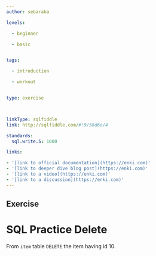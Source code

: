 ```yaml
---
author: sebaraba

levels:

  - beginner

  - basic


tags:

  - introduction

  - workout


type: exercise



linkType: sqlfiddle
link: http://sqlfiddle.com/#!9/58d6e/4  

standards:
  sql.write.5: 1000

links:

- '[link to official documentation](https://enki.com)'
- '[link to deeper dive blog post](https://enki.com)'
- '[link to a video](https://enki.com)'
- '[link to a discussion](https://enki.com)'
---
```

## Exercise
# SQL Practice Delete
From `item` table `DELETE` the item having id 10.
